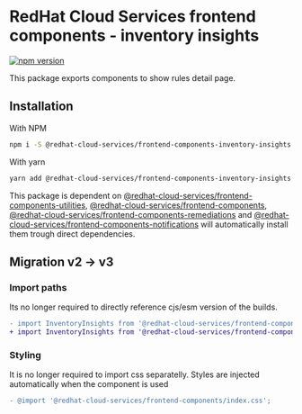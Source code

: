 # RedHat Cloud Services frontend components - inventory insights
[![npm version](https://badge.fury.io/js/%40redhat-cloud-services%2Ffrontend-components-inventory-insights.svg)](https://badge.fury.io/js/%40redhat-cloud-services%2Ffrontend-components-inventory-insights)


This package exports components to show rules detail page.

## Installation
With NPM
```bash
npm i -S @redhat-cloud-services/frontend-components-inventory-insights
```

With yarn
```bash
yarn add @redhat-cloud-services/frontend-components-inventory-insights
```

This package is dependent on [@redhat-cloud-services/frontend-components-utilities](https://www.npmjs.com/package/@redhat-cloud-services/frontend-components-utilities), [@redhat-cloud-services/frontend-components](https://www.npmjs.com/package/@redhat-cloud-services/frontend-components), [@redhat-cloud-services/frontend-components-remediations](https://www.npmjs.com/package/@redhat-cloud-services/frontend-components-remediations) and [@redhat-cloud-services/frontend-components-notifications](@redhat-cloud-services/frontend-components-notifications) will automatically install them trough direct dependencies.


## Migration v2 -> v3

### Import paths

Its no longer required to directly reference cjs/esm version of the builds.

```diff
- import InventoryInsights from '@redhat-cloud-services/frontend-components-inventory-insights/esm'
+ import InventoryInsights from '@redhat-cloud-services/frontend-components-inventory-insights'
```

### Styling

It is no longer required to import css separatelly. Styles are injected automatically when the component is used

```diff
- @import '@redhat-cloud-services/frontend-components/index.css';

```